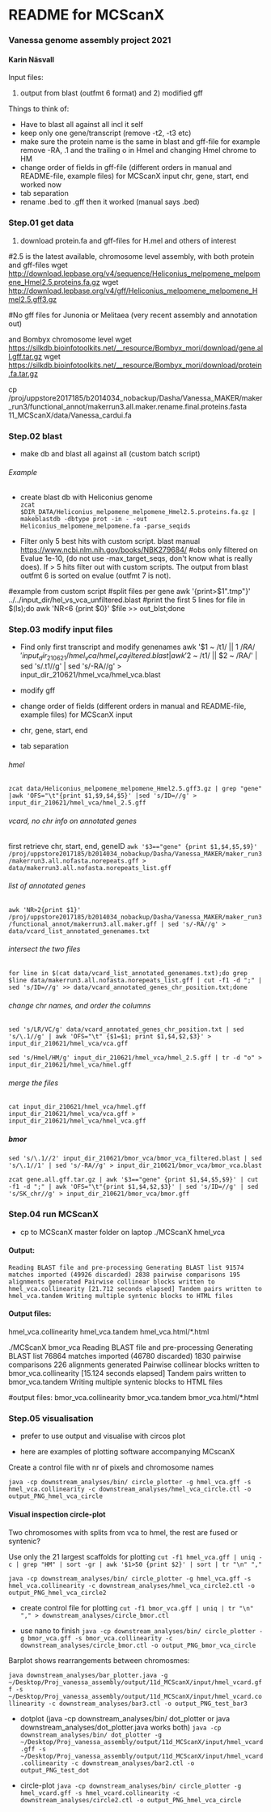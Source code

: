 # README for MCScanX
### Vanessa genome assembly project 2021
#### Karin Näsvall


Input files:
1) output from blast (outfmt 6 format) and 2) modified gff

Things to think of:
* Have to blast all against all incl it self
* keep only one gene/transcript (remove -t2, -t3 etc)
* make sure the protein name is the same in blast and gff-file for example remove -RA, .1 and the trailing o in Hmel and changing Hmel chrome to HM
* change order of fields in gff-file (different orders in manual and README-file, example files) for MCScanX input chr, gene, start, end worked now
* tab separation
* rename .bed to .gff then it worked (manual says .bed)


### Step.01 get data

1. download protein.fa and gff-files for H.mel and others of interest

#2.5 is the latest available, chromosome level assembly, with both protein and gff-files
wget http://download.lepbase.org/v4/sequence/Heliconius_melpomene_melpomene_Hmel2.5.proteins.fa.gz
wget http://download.lepbase.org/v4/gff/Heliconius_melpomene_melpomene_Hmel2.5.gff3.gz

#No gff files for Junonia or Melitaea (very recent assembly and annotation out)

and Bombyx chromosome level
wget https://silkdb.bioinfotoolkits.net/__resource/Bombyx_mori/download/gene.all.gff.tar.gz
wget https://silkdb.bioinfotoolkits.net/__resource/Bombyx_mori/download/protein.fa.tar.gz

cp /proj/uppstore2017185/b2014034_nobackup/Dasha/Vanessa_MAKER/maker_run3/functional_annot/makerrun3.all.maker.rename.final.proteins.fasta 11_MCScanX/data/Vanessa_cardui.fa


### Step.02 blast

* make db and blast all against all (custom batch script)

###### Example
* create blast db with Heliconius genome \
`zcat $DIR_DATA/Heliconius_melpomene_melpomene_Hmel2.5.proteins.fa.gz | makeblastdb -dbtype prot -in - -out Heliconius_melpomene_melpomene.fa -parse_seqids`


* Filter only 5 best hits with custom script. blast manual https://www.ncbi.nlm.nih.gov/books/NBK279684/
#obs only filtered on Evalue 1e-10, (do not use -max_target_seqs, don't know what is really does). If > 5 hits filter out with custom scripts. The output from blast outfmt 6 is sorted on evalue (outfmt 7 is not).

#example from custom script
#split files per gene
awk '{print>$1".tmp"}' ../../input_dir/hel_vs_vca_unfiltered.blast
#print the first 5 lines
for file in $(ls);do awk 'NR<6 {print $0}' $file >> out_blst;done



### Step.03 modify input files


* Find only first transcript and modify genenames
awk '$1 ~ /t1/ || $1 ~ /RA/' input_dir_210621/hmel_vca/hmel_vca_filtered.blast | awk '$2 ~ /t1/ || $2 ~ /RA/' | sed 's/.t1//g' | sed 's/-RA//g' > input_dir_210621/hmel_vca/hmel_vca.blast


* modify gff
* change order of fields (different orders in manual and README-file, example files) for MCScanX input
* chr, gene, start, end
* tab separation

###### hmel
`zcat data/Heliconius_melpomene_melpomene_Hmel2.5.gff3.gz | grep "gene" |awk 'OFS="\t"{print $1,$9,$4,$5}' |sed 's/ID=//g' > input_dir_210621/hmel_vca/hmel_2.5.gff`

###### vcard, no chr info on annotated genes
first retrieve chr, start, end, geneID
`awk '$3=="gene" {print $1,$4,$5,$9}' /proj/uppstore2017185/b2014034_nobackup/Dasha/Vanessa_MAKER/maker_run3/makerrun3.all.nofasta.norepeats.gff > data/makerrun3.all.nofasta.norepeats_list.gff`

###### list of annotated genes
`awk 'NR>2{print $1}' /proj/uppstore2017185/b2014034_nobackup/Dasha/Vanessa_MAKER/maker_run3/functional_annot/makerrun3.all.maker.gff | sed 's/-RA//g' > data/vcard_list_annotated_genenames.txt`

###### intersect the two files
`for line in $(cat data/vcard_list_annotated_genenames.txt);do grep $line data/makerrun3.all.nofasta.norepeats_list.gff | cut -f1 -d ";" | sed 's/ID=//g' >> data/vcard_annotated_genes_chr_position.txt;done`

###### change chr names, and order the columns
`sed 's/LR/VC/g' data/vcard_annotated_genes_chr_position.txt | sed 's/\.1//g' | awk 'OFS="\t" {$1=$1; print $1,$4,$2,$3}' > input_dir_210621/hmel_vca/vca.gff`

`sed 's/Hmel/HM/g' input_dir_210621/hmel_vca/hmel_2.5.gff | tr -d "o" > input_dir_210621/hmel_vca/hmel.gff`

###### merge the files
`cat input_dir_210621/hmel_vca/hmel.gff input_dir_210621/hmel_vca/vca.gff > input_dir_210621/hmel_vca/hmel_vca.gff`

##### bmor
`sed 's/\.1//2' input_dir_210621/bmor_vca/bmor_vca_filtered.blast | sed 's/\.1//1' | sed 's/-RA//g' > input_dir_210621/bmor_vca/bmor_vca.blast`

`zcat gene.all.gff.tar.gz | awk '$3=="gene" {print $1,$4,$5,$9}' | cut -f1 -d ";" | awk 'OFS="\t"{print $1,$4,$2,$3}' | sed 's/ID=//g' | sed 's/SK_chr//g' > input_dir_210621/bmor_vca/bmor.gff`


### Step.04 run MCScanX

* cp to MCScanX master folder on laptop
./MCScanX hmel_vca

#### Output:
`Reading BLAST file and pre-processing
Generating BLAST list
91574 matches imported (49926 discarded)
2838 pairwise comparisons
195 alignments generated
Pairwise collinear blocks written to hmel_vca.collinearity [21.712 seconds elapsed]
Tandem pairs written to hmel_vca.tandem
Writing multiple syntenic blocks to HTML files`

#### Output files:
hmel_vca.collinearity
hmel_vca.tandem
hmel_vca.html/*.html


./MCScanX bmor_vca
Reading BLAST file and pre-processing
Generating BLAST list
76864 matches imported (46780 discarded)
1830 pairwise comparisons
226 alignments generated
Pairwise collinear blocks written to bmor_vca.collinearity [15.124 seconds elapsed]
Tandem pairs written to bmor_vca.tandem
Writing multiple syntenic blocks to HTML files

#output files:
bmor_vca.collinearity
bmor_vca.tandem
bmor_vca.html/*.html


### Step.05 visualisation

* prefer to use output and visualise with circos plot

* here are examples of plotting software accompanying MCscanX


Create a control file with nr of pixels and chromosome names

`java -cp downstream_analyses/bin/ circle_plotter -g hmel_vca.gff -s hmel_vca.collinearity -c downstream_analyses/hmel_vca_circle.ctl -o output_PNG_hmel_vca_circle`

#### Visual inspection circle-plot
Two chromosomes with splits from vca to hmel, the rest are fused or syntenic?

Use only the 21 largest scaffolds for plotting
`cut -f1 hmel_vca.gff | uniq -c | grep "HM" | sort -gr | awk '$1>50 {print $2}' | sort | tr "\n" ","`

`java -cp downstream_analyses/bin/ circle_plotter -g hmel_vca.gff -s hmel_vca.collinearity -c downstream_analyses/hmel_vca_circle2.ctl -o output_PNG_hmel_vca_circle2`



* create control file for plotting
`cut -f1 bmor_vca.gff | uniq | tr "\n" "," > downstream_analyses/circle_bmor.ctl`

* use nano to finish
`java -cp downstream_analyses/bin/ circle_plotter -g bmor_vca.gff -s bmor_vca.collinearity -c downstream_analyses/circle_bmor.ctl -o output_PNG_bmor_vca_circle`


Barplot shows rearrangements between chromosmes:

`java downstream_analyses/bar_plotter.java -g ~/Desktop/Proj_vanessa_assembly/output/11d_MCScanX/input/hmel_vcard.gff -s ~/Desktop/Proj_vanessa_assembly/output/11d_MCScanX/input/hmel_vcard.collinearity -c downstream_analyses/bar3.ctl -o output_PNG_test_bar3`

* dotplot (java -cp downstream_analyses/bin/ dot_plotter or java downstream_analyses/dot_plotter.java works both)
`java -cp downstream_analyses/bin/ dot_plotter -g ~/Desktop/Proj_vanessa_assembly/output/11d_MCScanX/input/hmel_vcard.gff -s ~/Desktop/Proj_vanessa_assembly/output/11d_MCScanX/input/hmel_vcard.collinearity -c downstream_analyses/bar2.ctl -o output_PNG_test_dot`

* circle-plot
`java -cp downstream_analyses/bin/ circle_plotter -g hmel_vcard.gff -s hmel_vcard.collinearity -c downstream_analyses/circle2.ctl -o output_PNG_hmel_vca_circle`
